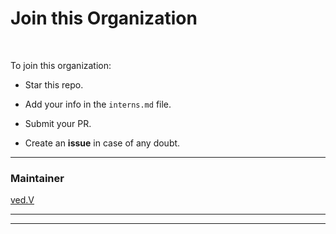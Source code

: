 # Join this Organization

<br>

To join this organization: <br>

* Star this repo.

* Add your info in the ```interns.md``` file.

* Submit your PR.

* Create an <b>issue</b> in case of any doubt.

----------------------

### Maintainer

[ved.V](https://github.com/DARJYO-developer)

------------------------------------
----------------------------------------------------
